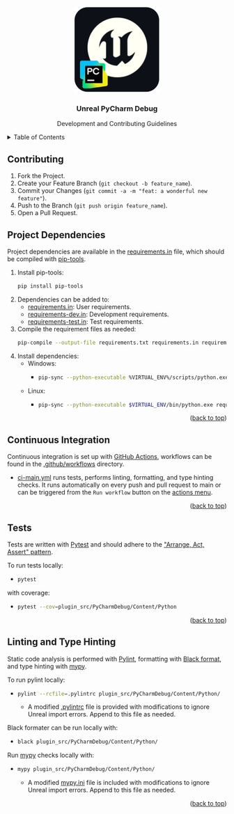 <a id="readme-top"></a>

<!-- PROJECT SHIELDS -->
<div align="center">

<!-- PROJECT LOGO -->
<br />
  <a href="https://github.com/mattdeform/unreal_pycharm_debug">
    <img src="docs/resources/images/project_logo.png" alt="PyCharmLogo" width="200">
  </a>

<h3 align="center">Unreal PyCharm Debug</h3>

  <p align="center">
    Development and Contributing Guidelines
    
</div>



<!-- TABLE OF CONTENTS -->

<details>
  <summary>Table of Contents</summary>
  <ol>
    <li><a href="#contributing">Contributing</a></li>
    <li><a href="#project-dependencies">Project Dependencies</a></li>
    <li><a href="#continuous-integration">Continuous Integration</a></li>
    <li><a href="#tests">Tests</a></li>
    <li><a href="#linting-and-type-hinting">Linting and Type Hinting</a></li>
  </ol>
</details>

## Contributing
1. Fork the Project.
2. Create your Feature Branch (`git checkout -b feature_name`).
3. Commit your Changes (`git commit -a -m "feat: a wonderful new feature"`).
4. Push to the Branch (`git push origin feature_name`).
5. Open a Pull Request.


## Project Dependencies
Project dependencies are available in the [requirements.in](requirements.in) file, which should be compiled with [pip-tools](https://github.com/jazzband/pip-tools). 

1. Install pip-tools: 
    ```sh
    pip install pip-tools
    ```
2. Dependencies can be added to:
    * [requirements.in](requirements.in): User requirements.
    * [requirements-dev.in](requirements-dev.in): Development requirements. 
    * [requirements-test.in](requirements-dev.in): Test requirements.
3. Compile the requirement files as needed:
    ```sh 
    pip-compile --output-file requirements.txt requirements.in requirements-dev.in requirements-test.in
    ``` 
4. Install dependencies:        
   * Windows: 
      * ```sh
        pip-sync --python-executable %VIRTUAL_ENV%/scripts/python.exe requirements.txt
        ```
   * Linux: 
      * ```sh
        pip-sync --python-executable $VIRTUAL_ENV/bin/python.exe requirements.txt
        ```
      </details>
    

<p align="right">(<a href="#readme-top">back to top</a>)</p> 

<!-- CI -->
## Continuous Integration
Continuous integration is set up with [GitHub Actions][github-actions-url], workflows can be found in the [.github/workflows](.github/workflows) directory. 

- [ci-main.yml](.github/workflows/ci-main.yml) runs tests, performs linting, formatting, and type hinting checks. It runs automatically on every push and pull request to main or can be triggered from the `Run workflow` button on the [actions menu](https://github.com/mattdeform/unreal_pycharm_debug/actions/workflows/ci-main.yml).

<p align="right">(<a href="#readme-top">back to top</a>)</p>


<!-- TESTS -->
## Tests

Tests are written with [Pytest](https://docs.pytest.org/) and should adhere to the ["Arrange, Act, Assert" pattern](https://docs.pytest.org/en/stable/explanation/anatomy.html).

To run tests locally:
-   ```sh
    pytest
    ```

with coverage:
-   ```sh
    pytest --cov=plugin_src/PyCharmDebug/Content/Python
    ```

<p align="right">(<a href="#readme-top">back to top</a>)</p>


## Linting and Type Hinting
Static code analysis is performed with [Pylint](https://pypi.org/project/pylint/), formatting with [Black format](https://github.com/psf/black), and type hinting with [mypy](https://mypy.readthedocs.io/en/stable/).

To run pylint locally:

-   ```sh
    pylint --rcfile=.pylintrc plugin_src/PyCharmDebug/Content/Python/
    ```
    - A modified [.pylintrc](.pylintrc) file is provided with modifications to ignore Unreal import errors. Append to this file as needed.  

Black formater can be run locally with:

-   ```sh
    black plugin_src/PyCharmDebug/Content/Python/
    ```

Run [mypy](https://mypy.readthedocs.io/en/stable/) checks locally with:

-   ```sh
    mypy plugin_src/PyCharmDebug/Content/Python/
    ```
    - A modified [mypy.ini](mypy.ini) file is included with modifications to ignore Unreal import errors. Append to this file as needed.

<p align="right">(<a href="#readme-top">back to top</a>)</p>


[github-actions-url]: https://github.com/features/actions
